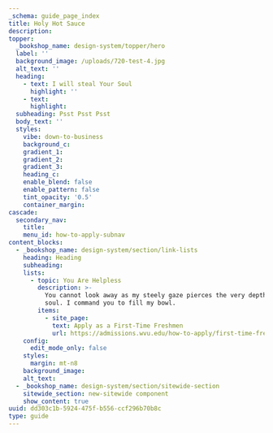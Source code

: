 ```yaml
---
_schema: guide_page_index
title: Holy Hot Sauce
description:
topper:
  _bookshop_name: design-system/topper/hero
  label: ''
  background_image: /uploads/720-test-4.jpg
  alt_text: ''
  heading:
    - text: I will steal Your Soul
      highlight: ''
    - text:
      highlight:
  subheading: Psst Psst Psst
  body_text: ''
  styles:
    vibe: down-to-business
    background_c:
    gradient_1:
    gradient_2:
    gradient_3:
    heading_c:
    enable_blend: false
    enable_pattern: false
    tint_opacity: '0.5'
    container_margin:
cascade:
  secondary_nav:
    title:
    menu_id: how-to-apply-subnav
content_blocks:
  - _bookshop_name: design-system/section/link-lists
    heading: Heading
    subheading:
    lists:
      - topic: You Are Helpless
        description: >-
          You cannot look away as my steely gaze pierces the very depths of your
          soul. I command you to fill my bowl.
        items:
          - site_page:
            text: Apply as a First-Time Freshmen
            url: https://admissions.wvu.edu/how-to-apply/first-time-freshmen
    config:
      edit_mode_only: false
    styles:
      margin: mt-n8
    background_image:
    alt_text:
  - _bookshop_name: design-system/section/sitewide-section
    sitewide_section: new-sitewide component
    show_content: true
uuid: dd303c1b-5924-475f-b556-ccf296b70b8c
type: guide
---
```

